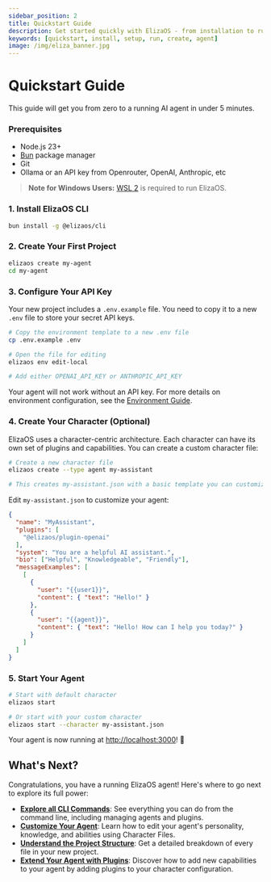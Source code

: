 ```yaml
---
sidebar_position: 2
title: Quickstart Guide
description: Get started quickly with ElizaOS - from installation to running your first AI agent in 5 minutes.
keywords: [quickstart, install, setup, run, create, agent]
image: /img/eliza_banner.jpg
---
```


# Quickstart Guide

This guide will get you from zero to a running AI agent in under 5 minutes.

### Prerequisites

- Node.js 23+
- [Bun](https://bun.sh) package manager
- Git
- Ollama or an API key from Openrouter, OpenAI, Anthropic, etc

> **Note for Windows Users:** [WSL 2](https://learn.microsoft.com/en-us/windows/wsl/install-manual) is required to run ElizaOS.

### 1. Install ElizaOS CLI

```bash
bun install -g @elizaos/cli
```

### 2. Create Your First Project

```bash
elizaos create my-agent
cd my-agent
```

### 3. Configure Your API Key

Your new project includes a `.env.example` file. You need to copy it to a new `.env` file to store your secret API keys.

```bash
# Copy the environment template to a new .env file
cp .env.example .env

# Open the file for editing
elizaos env edit-local

# Add either OPENAI_API_KEY or ANTHROPIC_API_KEY
```

Your agent will not work without an API key. For more details on environment configuration, see the [Environment Guide](./cli/env.md).

### 4. Create Your Character (Optional)

ElizaOS uses a character-centric architecture. Each character can have its own set of plugins and capabilities. You can create a custom character file:

```bash
# Create a new character file
elizaos create --type agent my-assistant

# This creates my-assistant.json with a basic template you can customize
```

Edit `my-assistant.json` to customize your agent:

```json
{
  "name": "MyAssistant",
  "plugins": [
    "@elizaos/plugin-openai"
  ],
  "system": "You are a helpful AI assistant.",
  "bio": ["Helpful", "Knowledgeable", "Friendly"],
  "messageExamples": [
    [
      {
        "user": "{{user1}}",
        "content": { "text": "Hello!" }
      },
      {
        "user": "{{agent}}",
        "content": { "text": "Hello! How can I help you today?" }
      }
    ]
  ]
}
```

### 5. Start Your Agent

```bash
# Start with default character
elizaos start

# Or start with your custom character
elizaos start --character my-assistant.json
```

Your agent is now running at [http://localhost:3000](http://localhost:3000)! 🎉

## What's Next?

Congratulations, you have a running ElizaOS agent! Here's where to go next to explore its full power:

- **[Explore all CLI Commands](./cli/overview.md)**: See everything you can do from the command line, including managing agents and plugins.
- **[Customize Your Agent](./core/characters.md)**: Learn how to edit your agent's personality, knowledge, and abilities using Character Files.
- **[Understand the Project Structure](./core/project.md)**: Get a detailed breakdown of every file in your new project.
- **[Extend Your Agent with Plugins](./core/plugins.md)**: Discover how to add new capabilities to your agent by adding plugins to your character configuration.
